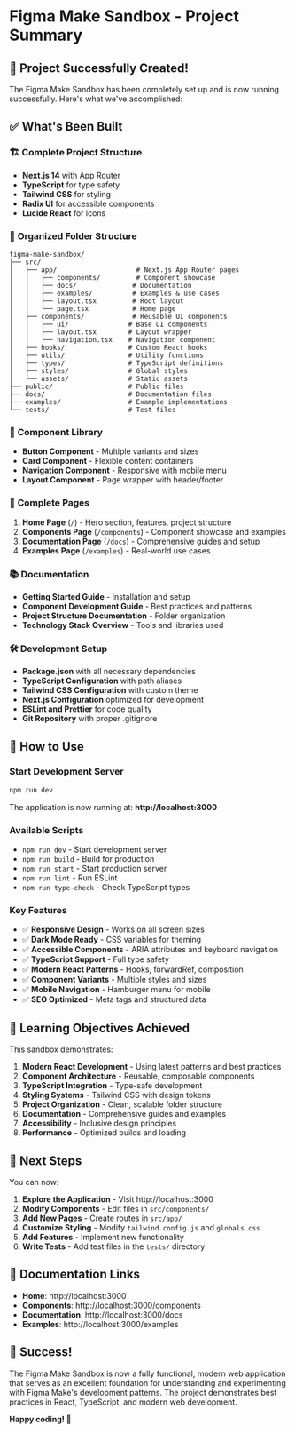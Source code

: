 # Figma Make Sandbox - Project Summary

## 🎉 Project Successfully Created!

The Figma Make Sandbox has been completely set up and is now running successfully. Here's what we've accomplished:

## ✅ What's Been Built

### 🏗️ **Complete Project Structure**
- **Next.js 14** with App Router
- **TypeScript** for type safety
- **Tailwind CSS** for styling
- **Radix UI** for accessible components
- **Lucide React** for icons

### 📁 **Organized Folder Structure**
```
figma-make-sandbox/
├── src/
│   ├── app/                    # Next.js App Router pages
│   │   ├── components/         # Component showcase
│   │   ├── docs/              # Documentation
│   │   ├── examples/          # Examples & use cases
│   │   ├── layout.tsx         # Root layout
│   │   └── page.tsx           # Home page
│   ├── components/            # Reusable UI components
│   │   ├── ui/               # Base UI components
│   │   ├── layout.tsx        # Layout wrapper
│   │   └── navigation.tsx    # Navigation component
│   ├── hooks/                # Custom React hooks
│   ├── utils/                # Utility functions
│   ├── types/                # TypeScript definitions
│   ├── styles/               # Global styles
│   └── assets/               # Static assets
├── public/                   # Public files
├── docs/                     # Documentation files
├── examples/                 # Example implementations
└── tests/                    # Test files
```

### 🎨 **Component Library**
- **Button Component** - Multiple variants and sizes
- **Card Component** - Flexible content containers
- **Navigation Component** - Responsive with mobile menu
- **Layout Component** - Page wrapper with header/footer

### 📄 **Complete Pages**
1. **Home Page** (`/`) - Hero section, features, project structure
2. **Components Page** (`/components`) - Component showcase and examples
3. **Documentation Page** (`/docs`) - Comprehensive guides and setup
4. **Examples Page** (`/examples`) - Real-world use cases

### 📚 **Documentation**
- **Getting Started Guide** - Installation and setup
- **Component Development Guide** - Best practices and patterns
- **Project Structure Documentation** - Folder organization
- **Technology Stack Overview** - Tools and libraries used

### 🛠️ **Development Setup**
- **Package.json** with all necessary dependencies
- **TypeScript Configuration** with path aliases
- **Tailwind CSS Configuration** with custom theme
- **Next.js Configuration** optimized for development
- **ESLint and Prettier** for code quality
- **Git Repository** with proper .gitignore

## 🚀 **How to Use**

### **Start Development Server**
```bash
npm run dev
```
The application is now running at: **http://localhost:3000**

### **Available Scripts**
- `npm run dev` - Start development server
- `npm run build` - Build for production
- `npm run start` - Start production server
- `npm run lint` - Run ESLint
- `npm run type-check` - Check TypeScript types

### **Key Features**
- ✅ **Responsive Design** - Works on all screen sizes
- ✅ **Dark Mode Ready** - CSS variables for theming
- ✅ **Accessible Components** - ARIA attributes and keyboard navigation
- ✅ **TypeScript Support** - Full type safety
- ✅ **Modern React Patterns** - Hooks, forwardRef, composition
- ✅ **Component Variants** - Multiple styles and sizes
- ✅ **Mobile Navigation** - Hamburger menu for mobile
- ✅ **SEO Optimized** - Meta tags and structured data

## 🎯 **Learning Objectives Achieved**

This sandbox demonstrates:

1. **Modern React Development** - Using latest patterns and best practices
2. **Component Architecture** - Reusable, composable components
3. **TypeScript Integration** - Type-safe development
4. **Styling Systems** - Tailwind CSS with design tokens
5. **Project Organization** - Clean, scalable folder structure
6. **Documentation** - Comprehensive guides and examples
7. **Accessibility** - Inclusive design principles
8. **Performance** - Optimized builds and loading

## 🔧 **Next Steps**

You can now:

1. **Explore the Application** - Visit http://localhost:3000
2. **Modify Components** - Edit files in `src/components/`
3. **Add New Pages** - Create routes in `src/app/`
4. **Customize Styling** - Modify `tailwind.config.js` and `globals.css`
5. **Add Features** - Implement new functionality
6. **Write Tests** - Add test files in the `tests/` directory

## 📖 **Documentation Links**

- **Home**: http://localhost:3000
- **Components**: http://localhost:3000/components
- **Documentation**: http://localhost:3000/docs
- **Examples**: http://localhost:3000/examples

## 🎉 **Success!**

The Figma Make Sandbox is now a fully functional, modern web application that serves as an excellent foundation for understanding and experimenting with Figma Make's development patterns. The project demonstrates best practices in React, TypeScript, and modern web development.

**Happy coding! 🚀**